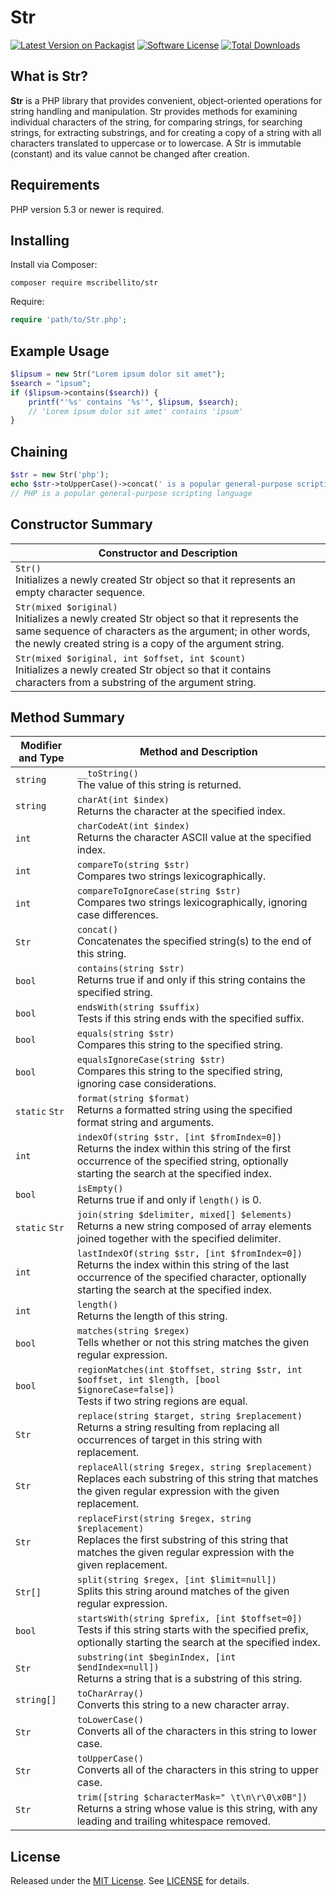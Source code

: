 Str
===

[![Latest Version on Packagist](https://img.shields.io/packagist/v/mscribellito/str.svg?style=flat-square)](https://packagist.org/packages/mscribellito/str)
[![Software License](https://img.shields.io/badge/license-MIT-brightgreen.svg?style=flat-square)](LICENSE.md)
[![Total Downloads](https://img.shields.io/packagist/dt/mscribellito/str.svg?style=flat-square)](https://packagist.org/packages/mscribellito/str)

What is Str?
------------

**Str** is a PHP library that provides convenient, object-oriented operations for string handling and manipulation. Str provides methods for examining individual characters of the string, for comparing strings, for searching strings, for extracting substrings, and for creating a copy of a string with all characters translated to uppercase or to lowercase. A Str is immutable (constant) and its value cannot be changed after creation.

Requirements
------------
PHP version 5.3 or newer is required.

Installing
----------

Install via Composer:
```
composer require mscribellito/str
```

Require:
```php
require 'path/to/Str.php';
```

Example Usage
-------------

```php
$lipsum = new Str("Lorem ipsum dolor sit amet");
$search = "ipsum";
if ($lipsum->contains($search)) {
    printf("'%s' contains '%s'", $lipsum, $search);
    // 'Lorem ipsum dolor sit amet' contains 'ipsum'
}
```

Chaining
--------

```php
$str = new Str('php');
echo $str->toUpperCase()->concat(' is a popular general-purpose scripting language');
// PHP is a popular general-purpose scripting language
```

Constructor Summary
-------------------

Constructor and Description |
--------------------------- |
`Str()`<br>Initializes a newly created Str object so that it represents an empty character sequence. |
`Str(mixed $original)`<br>Initializes a newly created Str object so that it represents the same sequence of characters as the argument; in other words, the newly created string is a copy of the argument string. |
`Str(mixed $original, int $offset, int $count)`<br>Initializes a newly created Str object so that it contains characters from a substring of the argument string. |

Method Summary
--------------

Modifier and Type | Method and Description
----------------- | ----------------------
`string` | `__toString()`<br>The value of this string is returned.
`string` | `charAt(int $index)`<br>Returns the character at the specified index.
`int` | `charCodeAt(int $index)`<br>Returns the character ASCII value at the specified index.
`int` | `compareTo(string $str)`<br>Compares two strings lexicographically.
`int` | `compareToIgnoreCase(string $str)`<br>Compares two strings lexicographically, ignoring case differences.
`Str` | `concat()`<br>Concatenates the specified string(s) to the end of this string.
`bool` | `contains(string $str)`<br>Returns true if and only if this string contains the specified string.
`bool` | `endsWith(string $suffix)`<br>Tests if this string ends with the specified suffix.
`bool` | `equals(string $str)`<br>Compares this string to the specified string.
`bool` | `equalsIgnoreCase(string $str)`<br>Compares this string to the specified string, ignoring case considerations. 
`static` `Str` | `format(string $format)`<br>Returns a formatted string using the specified format string and arguments.
`int` | `indexOf(string $str, [int $fromIndex=0])`<br>Returns the index within this string of the first occurrence of the specified string, optionally starting the search at the specified index.
`bool` | `isEmpty()`<br>Returns true if and only if `length()` is 0.
`static` `Str` | `join(string $delimiter, mixed[] $elements)`<br>Returns a new string composed of array elements joined together with the specified delimiter.
`int` | `lastIndexOf(string $str, [int $fromIndex=0])`<br>Returns the index within this string of the last occurrence of the specified character, optionally starting the search at the specified index.
`int` | `length()`<br>Returns the length of this string.
`bool` | `matches(string $regex)`<br>Tells whether or not this string matches the given regular expression.
`bool` | `regionMatches(int $toffset, string $str, int $ooffset, int $length, [bool $ignoreCase=false])`<br>Tests if two string regions are equal.
`Str` | `replace(string $target, string $replacement)`<br>Returns a string resulting from replacing all occurrences of target in this string with replacement.
`Str` | `replaceAll(string $regex, string $replacement)`<br>Replaces each substring of this string that matches the given regular expression with the given replacement.
`Str` | `replaceFirst(string $regex, string $replacement)`<br>Replaces the first substring of this string that matches the given regular expression with the given replacement.
`Str[]` | `split(string $regex, [int $limit=null])`<br>Splits this string around matches of the given regular expression.
`bool` | `startsWith(string $prefix, [int $toffset=0])`<br>Tests if this string starts with the specified prefix, optionally starting the search at the specified index.
`Str` | `substring(int $beginIndex, [int $endIndex=null])`<br>Returns a string that is a substring of this string.
`string[]` | `toCharArray()`<br>Converts this string to a new character array.
`Str` | `toLowerCase()`<br>Converts all of the characters in this string to lower case.
`Str` | `toUpperCase()`<br>Converts all of the characters in this string to upper case.
`Str` | `trim([string $characterMask=" \t\n\r\0\x0B"])`<br>Returns a string whose value is this string, with any leading and trailing whitespace removed.

License
-------
Released under the [MIT License](https://opensource.org/licenses/MIT). See [LICENSE](LICENSE) for details.
